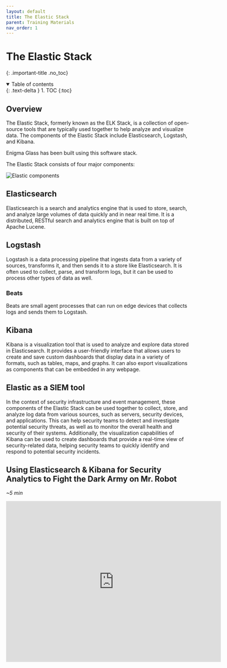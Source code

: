 ```yaml
---
layout: default
title: The Elastic Stack
parent: Training Materials
nav_order: 1
---
```


# The Elastic Stack
{: .important-title .no_toc}

<details open markdown="block">
  <summary>
    Table of contents
  </summary>
  {: .text-delta }
1. TOC
{:toc}
</details>

## Overview
The Elastic Stack, formerly known as the ELK Stack, is a collection of open-source tools that are typically used together to help analyze and visualize data. The components of the Elastic Stack include Elasticsearch, Logstash, and Kibana.

Enigma Glass has been built using this software stack.

The Elastic Stack consists of four major components:

![Elastic components](../assets/elastic-components.png)

## Elasticsearch
Elasticsearch is a search and analytics engine that is used to store, search, and analyze large volumes of data quickly and in near real time. It is a distributed, RESTful search and analytics engine that is built on top of Apache Lucene.

## Logstash
Logstash is a data processing pipeline that ingests data from a variety of sources, transforms it, and then sends it to a store like Elasticsearch. It is often used to collect, parse, and transform logs, but it can be used to process other types of data as well.

### Beats
Beats are small agent processes that can run on edge devices that collects logs and sends them to Logstash.

## Kibana
Kibana is a visualization tool that is used to analyze and explore data stored in Elasticsearch. It provides a user-friendly interface that allows users to create and save custom dashboards that display data in a variety of formats, such as tables, maps, and graphs. It can also export visualizations as components that can be embedded in any webpage.

## Elastic as a SIEM tool
In the context of security infrastructure and event management, these components of the Elastic Stack can be used together to collect, store, and analyze log data from various sources, such as servers, security devices, and applications. This can help security teams to detect and investigate potential security threats, as well as to monitor the overall health and security of their systems. Additionally, the visualization capabilities of Kibana can be used to create dashboards that provide a real-time view of security-related data, helping security teams to quickly identify and respond to potential security incidents.

## Using Elasticsearch & Kibana for Security Analytics to Fight the Dark Army on Mr. Robot
_~5 min_
<iframe width="587" height="440" src="https://www.youtube.com/embed/3sWxfLNV_wE" title="Using Elasticsearch & Kibana for Security Analytics to Fight the Dark Army on Mr. Robot" frameborder="0" allow="accelerometer; autoplay; clipboard-write; encrypted-media; gyroscope; picture-in-picture" allowfullscreen></iframe>
